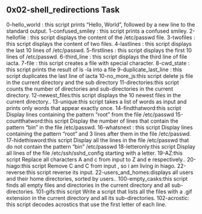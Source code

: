 0x02-shell_redirections Task 
-----------------------------
0-hello_world : this script prints “Hello, World”, followed by a new line to the standard output.
1-confused_smiley : this script prints a confused smiley.
2-hellofile : this script displays the content of the /etc/passwd file.
3-twofiles : this script displays the content of two files.
4-lastlines : this script displays the last 10 lines of /etc/passwd.
5-firstlines : this script displays the first 10 lines of /etc/passwd.
6-third_line : this script displays the third line of file iacta.
7-file : this script creates a file with special character.
8-cwd_state : this script prints the result of ls -la into a file
9-duplicate_last_line : this script duplicates the last line of iacta
10-no_more_js:this script delete js file in the current directory and the sub directory
11-directories:this script counts the number of directories and sub-directories in the current directory.
12-newest_files:this script displays the 10 newest files in the current directory..
13-unique:this script takes a list of words as input and prints only words that appear exactly once.
14-findthatword:this script Display lines containing the pattern “root” from the file /etc/passwd
15-countthatword:this script Display the number of lines that contain the pattern “bin” in the file /etc/passwd.
16-whatsnext : this script Display lines containing the pattern “root” and 3 lines after them in the file /etc/passwd.
17-hidethisword:this script Display all the lines in the file /etc/passwd that do not contain the pattern “bin” /etc/passwd
18-letteronly:this script Display all lines of the file /etc/ssh/sshd_config starting with a letter.
19-AZ:this script Replace all characters A and c from input to Z and e respectively..
20-hiago:this script Remove C and C from input , so i am living in hiago.
22-reverse:this script reverse its input.
22-users_and_homes:displays all users and their home directories, sorted by users..
100-empty_casks:this script finds all empty files and directories in the current directory and all sub-directories.
101-gifs:this script Write a script that lists all the files with a .gif extension in the current directory and all its sub-directories.
102-acrostic: this script decodes acrostics that use the first letter of each line.
